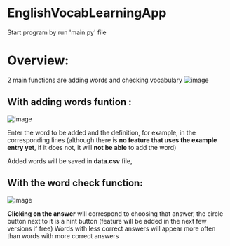 # EnglishVocabLearningApp
Start program by run 'main.py' file

# Overview:
2 main functions are adding words and checking vocabulary
![image](https://user-images.githubusercontent.com/26765037/191529494-6f99a3d8-af90-4540-8ea6-817fdf170247.png)

## With adding words funtion :
![image](https://user-images.githubusercontent.com/26765037/191529755-e2c46baa-f79d-4277-aff2-cfbdf21008b8.png)

Enter the word to be added and the definition, for example, in the corresponding lines (although there is **no feature that uses the example entry yet**, if it does not, it will **not be able** to add the word)

Added words will be saved in **data.csv** file,

## With the word check function:
![image](https://user-images.githubusercontent.com/26765037/191530546-88185516-4ce5-4174-a95e-7e25b7eb7943.png)

**Clicking on the answer** will correspond to choosing that answer, the circle button next to it is a hint button (feature will be added in the next few versions if free)
Words with less correct answers will appear more often than words with more correct answers
